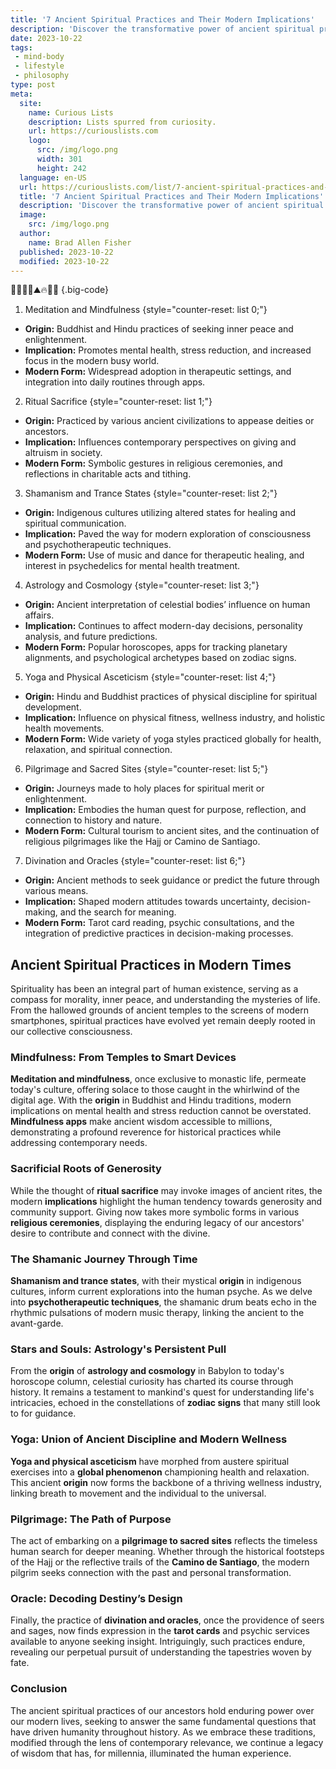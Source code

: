 ```yaml
---
title: '7 Ancient Spiritual Practices and Their Modern Implications'
description: 'Discover the transformative power of ancient spiritual practices and their relevance in today''s world. Unlock new perspectives and satisfy your curious mind.'
date: 2023-10-22
tags:
 - mind-body
 - lifestyle
 - philosophy
type: post
meta:
  site:
    name: Curious Lists
    description: Lists spurred from curiosity.
    url: https://curiouslists.com
    logo:
      src: /img/logo.png
      width: 301
      height: 242
  language: en-US
  url: https://curiouslists.com/list/7-ancient-spiritual-practices-and-their-modern-implications
  title: '7 Ancient Spiritual Practices and Their Modern Implications'
  description: 'Discover the transformative power of ancient spiritual practices and their relevance in today''s world. Unlock new perspectives and satisfy your curious mind.'
  image:
    src: /img/logo.png
  author:
    name: Brad Allen Fisher
  published: 2023-10-22
  modified: 2023-10-22
---
```



🔮🧘‍♂️📿⛰️🔥🌌📜 {.big-code}

1. Meditation and Mindfulness {style="counter-reset: list 0;"}
  - **Origin:** Buddhist and Hindu practices of seeking inner peace and enlightenment.
  - **Implication:** Promotes mental health, stress reduction, and increased focus in the modern busy world.
  - **Modern Form:** Widespread adoption in therapeutic settings, and integration into daily routines through apps.

2. Ritual Sacrifice {style="counter-reset: list 1;"}
  - **Origin:** Practiced by various ancient civilizations to appease deities or ancestors.
  - **Implication:** Influences contemporary perspectives on giving and altruism in society.
  - **Modern Form:** Symbolic gestures in religious ceremonies, and reflections in charitable acts and tithing.

3. Shamanism and Trance States {style="counter-reset: list 2;"}
  - **Origin:** Indigenous cultures utilizing altered states for healing and spiritual communication.
  - **Implication:** Paved the way for modern exploration of consciousness and psychotherapeutic techniques.
  - **Modern Form:** Use of music and dance for therapeutic healing, and interest in psychedelics for mental health treatment.

4. Astrology and Cosmology {style="counter-reset: list 3;"}
  - **Origin:** Ancient interpretation of celestial bodies’ influence on human affairs.
  - **Implication:** Continues to affect modern-day decisions, personality analysis, and future predictions.
  - **Modern Form:** Popular horoscopes, apps for tracking planetary alignments, and psychological archetypes based on zodiac signs.

5. Yoga and Physical Asceticism {style="counter-reset: list 4;"}
  - **Origin:** Hindu and Buddhist practices of physical discipline for spiritual development.
  - **Implication:** Influence on physical fitness, wellness industry, and holistic health movements.
  - **Modern Form:** Wide variety of yoga styles practiced globally for health, relaxation, and spiritual connection.

6. Pilgrimage and Sacred Sites {style="counter-reset: list 5;"}
  - **Origin:** Journeys made to holy places for spiritual merit or enlightenment.
  - **Implication:** Embodies the human quest for purpose, reflection, and connection to history and nature.
  - **Modern Form:** Cultural tourism to ancient sites, and the continuation of religious pilgrimages like the Hajj or Camino de Santiago.

7. Divination and Oracles {style="counter-reset: list 6;"}
  - **Origin:** Ancient methods to seek guidance or predict the future through various means.
  - **Implication:** Shaped modern attitudes towards uncertainty, decision-making, and the search for meaning.
  - **Modern Form:** Tarot card reading, psychic consultations, and the integration of predictive practices in decision-making processes.


## Ancient Spiritual Practices in Modern Times

Spirituality has been an integral part of human existence, serving as a compass for morality, inner peace, and understanding the mysteries of life. From the hallowed grounds of ancient temples to the screens of modern smartphones, spiritual practices have evolved yet remain deeply rooted in our collective consciousness.

### Mindfulness: From Temples to Smart Devices

**Meditation and mindfulness**, once exclusive to monastic life, permeate today's culture, offering solace to those caught in the whirlwind of the digital age. With the **origin** in Buddhist and Hindu traditions, modern implications on mental health and stress reduction cannot be overstated. **Mindfulness apps** make ancient wisdom accessible to millions, demonstrating a profound reverence for historical practices while addressing contemporary needs.

### Sacrificial Roots of Generosity

While the thought of **ritual sacrifice** may invoke images of ancient rites, the modern **implications** highlight the human tendency towards generosity and community support. Giving now takes more symbolic forms in various **religious ceremonies**, displaying the enduring legacy of our ancestors' desire to contribute and connect with the divine.

### The Shamanic Journey Through Time

**Shamanism and trance states**, with their mystical **origin** in indigenous cultures, inform current explorations into the human psyche. As we delve into **psychotherapeutic techniques**, the shamanic drum beats echo in the rhythmic pulsations of modern music therapy, linking the ancient to the avant-garde.

### Stars and Souls: Astrology's Persistent Pull

From the **origin** of **astrology and cosmology** in Babylon to today's horoscope column, celestial curiosity has charted its course through history. It remains a testament to mankind's quest for understanding life's intricacies, echoed in the constellations of **zodiac signs** that many still look to for guidance.

### Yoga: Union of Ancient Discipline and Modern Wellness

**Yoga and physical asceticism** have morphed from austere spiritual exercises into a **global phenomenon** championing health and relaxation. This ancient **origin** now forms the backbone of a thriving wellness industry, linking breath to movement and the individual to the universal.

### Pilgrimage: The Path of Purpose

The act of embarking on a **pilgrimage to sacred sites** reflects the timeless human search for deeper meaning. Whether through the historical footsteps of the Hajj or the reflective trails of the **Camino de Santiago**, the modern pilgrim seeks connection with the past and personal transformation.

### Oracle: Decoding Destiny’s Design

Finally, the practice of **divination and oracles**, once the providence of seers and sages, now finds expression in the **tarot cards** and psychic services available to anyone seeking insight. Intriguingly, such practices endure, revealing our perpetual pursuit of understanding the tapestries woven by fate.

### Conclusion

The ancient spiritual practices of our ancestors hold enduring power over our modern lives, seeking to answer the same fundamental questions that have driven humanity throughout history. As we embrace these traditions, modified through the lens of contemporary relevance, we continue a legacy of wisdom that has, for millennia, illuminated the human experience.